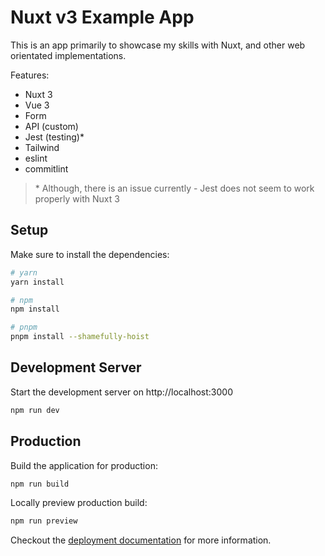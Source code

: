 # Nuxt v3 Example App

This is an app primarily to showcase my skills with Nuxt, and other web orientated implementations.

Features:
* Nuxt 3
* Vue 3
* Form
* API (custom)
* Jest (testing)*
* Tailwind
* eslint
* commitlint

> \* Although, there is an issue currently - Jest does not seem to work properly with Nuxt 3

## Setup

Make sure to install the dependencies:

```bash
# yarn
yarn install

# npm
npm install

# pnpm
pnpm install --shamefully-hoist
```

## Development Server

Start the development server on http://localhost:3000

```bash
npm run dev
```

## Production

Build the application for production:

```bash
npm run build
```

Locally preview production build:

```bash
npm run preview
```

Checkout the [deployment documentation](https://v3.nuxtjs.org/guide/deploy/presets) for more information.
